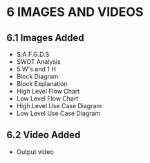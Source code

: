 # 6 IMAGES AND VIDEOS

## 6.1 Images Added

* S.A.F.G.D.S 
* SWOT Analysis
* 5 W's and 1 H
* Block Diagram
* Block Explanation
* High Level Flow Chart
* Low Level Flow Chart
* High Level Use Case Diagram
* Low Level Use Case Diagram

## 6.2 Video Added

* Output video


